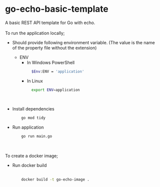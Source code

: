# go-echo-basic-template
A basic REST API template for Go with echo.<br><br>
To run the application locally;
* Should provide following environment variable. (The value is the name of the property file without the extension)
    * ENV
      * In Windows PowerShell
          ```bash
            $Env:ENV = 'application'
          ```
      * In Linux
          ```bash
            export ENV=application
          ```

    <br />

* Install dependencies
    ```bash
        go mod tidy
    ```


* Run application
    ```bash
        go run main.go
    ```
<br><br>
To create a docker image;<br>

* Run docker build<br><br>
    ```bash
        docker build -t go-echo-image .
    ```
